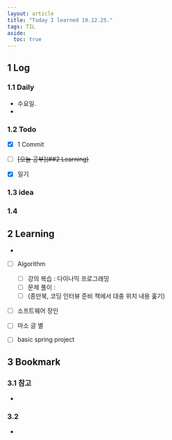 ```yaml
---
layout: article
title: "Today I learned 19.12.25."
tags: TIL
aside:
  toc: true
---
```


## 1 Log

### 1.1 Daily

- 수요일. 
- 

### 1.2 Todo

- [x] 1 Commit
- [ ] ~~[오늘 공부](##2 Learning)~~
- [x] 일기


### 1.3 idea



### 1.4 

## 2 Learning

- 
  
- [ ] Algorithm
  
  - [ ] 강의 복습 : 다이나믹 프로그래밍
  - [ ] 문제 풀이 : 
  - [ ] (종만북, 코딩 인터뷰 준비 책에서 대충 위치 내용 훑기)
  
- [ ] 소프트웨어 장인

- [ ] 마소 글 별

- [ ] basic spring project
  
  



## 3 Bookmark
### 3.1 참고

- 

### 3.2 

- 